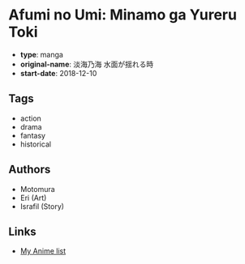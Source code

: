 # Afumi no Umi: Minamo ga Yureru Toki

-   **type**: manga
-   **original-name**: 淡海乃海 水面が揺れる時
-   **start-date**: 2018-12-10

## Tags

-   action
-   drama
-   fantasy
-   historical

## Authors

-   Motomura
-   Eri (Art)
-   Israfil (Story)

## Links

-   [My Anime list](https://myanimelist.net/manga/130006/Afumi_no_Umi__Minamo_ga_Yureru_Toki)
